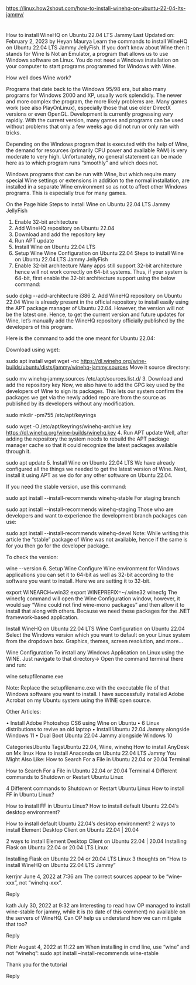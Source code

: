 
##
#
https://linux.how2shout.com/how-to-install-winehq-on-ubuntu-22-04-lts-jammy/
#
##

How to install WineHQ on Ubuntu 22.04 LTS Jammy
Last Updated on: February 2, 2023 by Heyan Maurya
Learn the commands to install WineHQ on Ubuntu 22.04 LTS Jammy JellyFish. If you don’t know about Wine then it stands for Wine Is Not an Emulator, a program that allows us to use Windows software on Linux. You do not need a Windows installation on your computer to start programs programmed for Windows with Wine.

How well does Wine work?

Programs that date back to the Windows 95/98 era, but also many programs for Windows 2000 and XP, usually work splendidly. The newer and more complex the program, the more likely problems are. Many games work (see also PlayOnLinux), especially those that use older DirectX versions or even OpenGL. Development is currently progressing very rapidly. With the current version, many games and programs can be used without problems that only a few weeks ago did not run or only ran with tricks.

Depending on the Windows program that is executed with the help of Wine, the demand for resources (primarily CPU power and available RAM) is very moderate to very high. Unfortunately, no general statement can be made here as to which program runs “smoothly” and which does not.

Windows programs that can be run with Wine, but which require many special Wine settings or extensions in addition to the normal installation, are installed in a separate Wine environment so as not to affect other Windows programs. This is especially true for many games.

On the Page  hide 
Steps to install Wine on Ubuntu 22.04 LTS Jammy JellyFish
1. Enable 32-bit architecture
2. Add WineHQ repository on Ubuntu 22.04
3. Download and add the repository key
4. Run APT update
5. Install Wine on Ubuntu 22.04 LTS
6. Setup Wine
Wine Configuration on Ubuntu 22.04
Steps to install Wine on Ubuntu 22.04 LTS Jammy JellyFish
1. Enable 32-bit architecture
Many apps still support 32-bit architecture hence will not work correctly on 64-bit systems. Thus, if your system is 64-bit, first enable the 32-bit architecture support using the below command:

sudo dpkg --add-architecture i386
2. Add WineHQ repository on Ubuntu 22.04
Wine is already present in the official repository to install easily using the APT package manager of Ubuntu 22.04. However, the version will not be the latest one. Hence, to get the current version and future updates for Wine, let’s manually add the WineHQ repository officially published by the developers of this program.

Here is the command to add the one meant for Ubuntu 22.04:

Download using wget:

sudo apt install wget
wget -nc https://dl.winehq.org/wine-builds/ubuntu/dists/jammy/winehq-jammy.sources
Move it source directory:

sudo mv winehq-jammy.sources /etc/apt/sources.list.d/
3. Download and add the repository key
Now, we also have to add the GPG key used by the developers of Wine to sign its packages. This lets our system confirm the packages we get via the newly added repo are from the source as published by its developers without any modification.

sudo mkdir -pm755 /etc/apt/keyrings

sudo wget -O /etc/apt/keyrings/winehq-archive.key https://dl.winehq.org/wine-builds/winehq.key
4. Run APT update
Well, after adding the repository the system needs to rebuild the APT package manager cache so that it could recognize the latest packages available through it.

sudo apt update
5. Install Wine on Ubuntu 22.04 LTS
We have already configured all the things we needed to get the latest version of Wine. Next, install it using APT as we do for any other software on Ubuntu 22.04.

If you need the stable version, use this command:

sudo apt install --install-recommends winehq-stable
For staging branch

sudo apt install --install-recommends winehq-staging
Those who are developers and want to experience the development branch packages can use:

sudo apt install --install-recommends winehq-devel
Note: While writing this article the “stable” package of Wine was not available, hence if the same is for you then go for the developer package.

To check the version:

wine --version
6. Setup Wine
Configure Wine environment for Windows applications you can set it to 64-bit as well as 32-bit according to the software you want to install. Here we are setting it to 32-bit.

export WINEARCH=win32
export WINEPREFIX=~/.wine32
winecfg
The winecfg command will open the Wine Configuration window, however, it would say “Wine could not find wine-mono packages” and then allow it to install that along with others. Because we need these packages for the .NET framework-based application.

Install WineHQ on Ubuntu 22.04 LTS
Wine Configuration on Ubuntu 22.04
Select the Windows version which you want to default on your Linux system from the dropdown box. Graphics, themes, screen resolution, and more…

Wine Configuration
To install any Windows Application on Linux using the WINE. Just navigate to that directory-> Open the command terminal there and run:

wine setupfilename.exe

Note: Replace the setupfilename.exe with the executable file of that Windows software you want to install. I have successfully installed Adobe Acrobat on my Ubuntu system using the WINE open source.

Other Articles:

• Install Adobe Photoshop CS6 using Wine on Ubuntu
• 6 Linux distributions to revive an old laptop
• Install Ubuntu 22.04 Jammy alongside Windows 11
• Dual Boot Ubuntu 22.04 Jammy alongside Windows 10

CategoriesUbuntu
TagsUbuntu 22.04, Wine, winehq
How to install AnyDesk on Mx linux
How to install Anaconda on Ubuntu 22.04 LTS Jammy
You Might Also Like:
How to Search For a File in Ubuntu 22.04 or 20.04 Terminal

How to Search For a File in Ubuntu 22.04 or 20.04 Terminal
4 Different commands to Shutdown or Restart Ubuntu Linux

4 Different commands to Shutdown or Restart Ubuntu Linux
How to install FF in Ubuntu Linux?

How to install FF in Ubuntu Linux?
How to install default Ubuntu 22.04’s desktop environment?

How to install default Ubuntu 22.04’s desktop environment?
2 ways to install Element Desktop Client on Ubuntu 22.04 | 20.04

2 ways to install Element Desktop Client on Ubuntu 22.04 | 20.04
Installing Flask on Ubuntu 22.04 or 20.04 LTS Linux

Installing Flask on Ubuntu 22.04 or 20.04 LTS Linux
3 thoughts on “How to install WineHQ on Ubuntu 22.04 LTS Jammy”

kerrjnr
June 4, 2022 at 7:36 am
The correct sources appear to be “wine-xxx”, not “winehq-xxx”.

Reply

kath
July 30, 2022 at 9:32 am
Interesting to read how OP managed to install wine-stable for jammy, while it is (to date of this comment) no available on the servers of WineHQ. Can OP help us understand how we can mitigate that too?

Reply

Piotr
August 4, 2022 at 11:22 am
When installing in cmd line, use “wine” and not “winehq”:
sudo apt install –install-recommends wine-stable

Thank you for the tutorial

Reply
